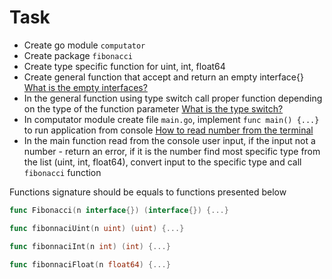 # Task

* Create go module `computator`
* Create package `fibonacci`
* Create type specific function for uint, int, float64
* Create general function that accept and return an empty interface{} [What is the empty interfaces?](https://tour.golang.org/methods/14)
* In the general function using type switch call proper function depending on the type of the function parameter [What is the type switch?](https://tour.golang.org/methods/16)
* In computator module create file `main.go`, implement `func main() {...}` to run application from console [How to read number from the terminal](https://golang.org/pkg/fmt/#Scanf)
* In the main function read from the console user input, if the input not a number - return an error, if it is the number find most specific type from the list (uint, int, float64), convert input to the specific type and call `fibonacci` function 

Functions signature should be equals to functions presented below 
``` go
func Fibonacci(n interface{}) (interface{}) {...}

func fibonnaciUint(n uint) (uint) {...}

func fibonnaciInt(n int) (int) {...}

func fibonnaciFloat(n float64) {...}
```
